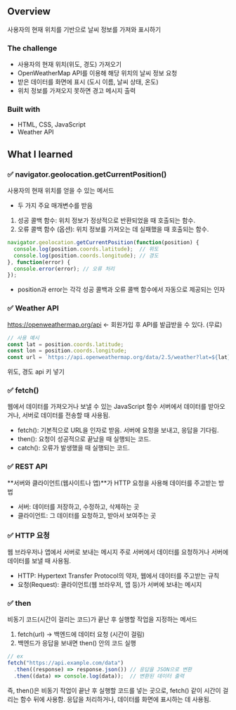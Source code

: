 ## Overview
사용자의 현재 위치를 기반으로 날씨 정보를 가져와 표시하기

### The challenge
- 사용자의 현재 위치(위도, 경도) 가져오기
- OpenWeatherMap API를 이용해 해당 위치의 날씨 정보 요청
- 받은 데이터를 화면에 표시 (도시 이름, 날씨 상태, 온도)
- 위치 정보를 가져오지 못하면 경고 메시지 출력

### Built with
- HTML, CSS, JavaScript
- Weather API

## What I learned

### ✅ navigator.geolocation.getCurrentPosition()
사용자의 현재 위치를 얻을 수 있는 메서드
- 두 가지 주요 매개변수를 받음
1. 성공 콜백 함수: 위치 정보가 정상적으로 반환되었을 때 호출되는 함수.
2. 오류 콜백 함수 (옵션): 위치 정보를 가져오는 데 실패했을 때 호출되는 함수.
```javascript
navigator.geolocation.getCurrentPosition(function(position) {
  console.log(position.coords.latitude);  // 위도
  console.log(position.coords.longitude); // 경도
}, function(error) {
  console.error(error); // 오류 처리
});
```
- position과 error는 각각 성공 콜백과 오류 콜백 함수에서 자동으로 제공되는 인자

### ✅ Weather API
<https://openweathermap.org/api> <- 회원가입 후 API를 발급받을 수 있다. (무료)

```javascript
// 사용 예시
const lat = position.coords.latitude;
const lon = position.coords.longitude;
const url = `https://api.openweathermap.org/data/2.5/weather?lat=${lat}&lon=${lon}&appid=${API_KEY}`; // 위도, 경도, api
```

위도, 경도 api 키 넣기 

### ✅ fetch()
웹에서 데이터를 가져오거나 보낼 수 있는 JavaScript 함수
서버에서 데이터를 받아오거나, 서버로 데이터를 전송할 때 사용됨.

- fetch(): 기본적으로 URL을 인자로 받음. 서버에 요청을 보내고, 응답을 기다림.
- then(): 요청이 성공적으로 끝났을 때 실행되는 코드. 
- catch(): 오류가 발생했을 때 실행되는 코드.

### ✅ REST API
**서버와 클라이언트(웹사이트나 앱)**가 HTTP 요청을 사용해 데이터를 주고받는 방법
- 서버: 데이터를 저장하고, 수정하고, 삭제하는 곳
- 클라이언트: 그 데이터를 요청하고, 받아서 보여주는 곳

### ✅ HTTP 요청
웹 브라우저나 앱에서 서버로 보내는 메시지
주로 서버에서 데이터를 요청하거나 서버에 데이터를 보낼 때 사용됨.
- HTTP: Hypertext Transfer Protocol의 약자, 웹에서 데이터를 주고받는 규칙 
- 요청(Request): 클라이언트(웹 브라우저, 앱 등)가 서버에 보내는 메시지

### ✅ then
비동기 코드(시간이 걸리는 코드)가 끝난 후 실행할 작업을 지정하는 메서드
1. fetch(url) → 백엔드에 데이터 요청 (시간이 걸림)
2. 백엔드가 응답을 보내면 then() 안의 코드 실행
```javascript
// ex
fetch("https://api.example.com/data")
  .then((response) => response.json()) // 응답을 JSON으로 변환
  .then((data) => console.log(data));  // 변환된 데이터 출력
```
즉, then()은 비동기 작업이 끝난 후 실행할 코드를 넣는 곳으로, fetch() 같이 시간이 걸리는 함수 뒤에 사용함.
응답을 처리하거나, 데이터를 화면에 표시하는 데 사용됨.


